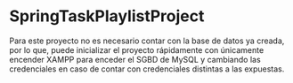 # SpringTaskPlaylistProject
 
Para este proyecto no es necesario contar con la base de datos ya creada, por lo que, puede inicializar el proyecto rápidamente con únicamente encender XAMPP para enceder el SGBD de MySQL y cambiando las credenciales en caso de contar con credenciales distintas a las expuestas.
